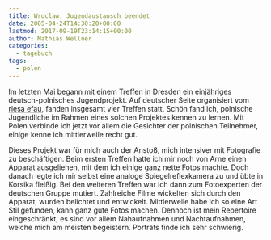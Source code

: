 ```yaml
---
title: Wroclaw, Jugendaustausch beendet
date: 2005-04-24T14:30:20+00:00
lastmod: 2017-09-19T23:14:15+00:00
author: Mathias Wellner
categories:
  - tagebuch
tags:
  - polen
---
```

Im letzten Mai begann mit einem Treffen in Dresden ein einjähriges deutsch-polnisches Jugendprojekt. Auf deutscher Seite organisiert vom [riesa efau](http://riesa-efau.de/), fanden insgesamt vier Treffen statt. Schön fand ich, polnische Jugendliche im Rahmen eines solchen Projektes kennen zu lernen. Mit Polen verbinde ich jetzt vor allem die Gesichter der polnischen Teilnehmer, einige kenne ich mittlerweile recht gut.

Dieses Projekt war für mich auch der Anstoß, mich intensiver mit Fotografie zu beschäftigen. Beim ersten Treffen hatte ich mir noch von Arne einen Apparat ausgeliehen, mit dem ich einige ganz nette Fotos machte. Doch danach legte ich mir selbst eine analoge Spiegelreflexkamera zu und übte in Korsika fleißig. Bei den weiteren Treffen war ich dann zum Fotoexperten der deutschen Gruppe mutiert. Zahlreiche Filme wickelten sich durch den Apparat, wurden belichtet und entwickelt. Mittlerweile habe ich so eine Art Stil gefunden, kann ganz gute Fotos machen. Dennoch ist mein Repertoire eingeschränkt, es sind vor allem Nahaufnahmen und Nachtaufnahmen, welche mich am meisten begeistern. Porträts finde ich sehr schwierig.